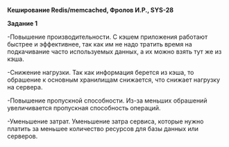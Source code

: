 **Кеширование Redis/memcached, Фролов И.Р., SYS-28**

**Задание 1**

-Повышение производительности. С кэшем приложения работают быстрее и эффективнее, так как им не надо тратить время на подкачивание часто используемых данных, а их можно взять тут же из кэша.

-Снижение нагрузки. Так как информация берется из кэша, то обрашение к основным хранилищам снижается, что снижает нагрузку на сервера.

-Повышение пропускной способности. Из-за меньших обрашений увеличивается пропускная способность операций.

-Уменьшение затрат. Уменьшение затра сервиса, которые нужно платить за меньшее количество ресурсов для базы данных или серверов.
